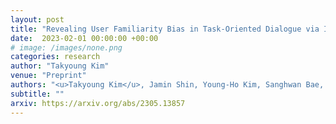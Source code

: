 ```yaml
---
layout: post
title: "Revealing User Familiarity Bias in Task-Oriented Dialogue via Interactive Evaluation"
date:  2023-02-01 00:00:00 +00:00
# image: /images/none.png
categories: research
author: "Takyoung Kim"
venue: "Preprint"
authors: "<u>Takyoung Kim</u>, Jamin Shin, Young-Ho Kim, Sanghwan Bae, Sungdong Kim"
subtitle: ""
arxiv: https://arxiv.org/abs/2305.13857
---
```


